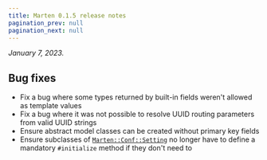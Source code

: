 ```yaml
---
title: Marten 0.1.5 release notes
pagination_prev: null
pagination_next: null
---
```


_January 7, 2023._

## Bug fixes

* Fix a bug where some types returned by built-in fields weren't allowed as template values
* Fix a bug where it was not possible to resolve UUID routing parameters from valid UUID strings
* Ensure abstract model classes can be created without primary key fields
* Ensure subclasses of [`Marten::Conf::Setting`](pathname:///api/dev/Marten/Conf/Settings.html) no longer have to define a mandatory `#initialize` method if they don't need to

